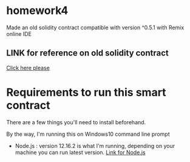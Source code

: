 # homework4
Made an old solidity contract compatible with version ^0.5.1 with Remix online IDE

## LINK for reference on old solidity contract
[Click here please](https://coursetro.com/posts/code/102/Solidity-Mappings-&-Structs-Tutorial)

# Requirements to run this smart contract
There are a few things you'll need to install beforehand.

By the way, I'm running this on Windows10 command line prompt

- Node.js : version 12.16.2 is what I'm running, depending on your machine you can run latest version.
[Link for Node.js](https://nodejs.org/en/)

